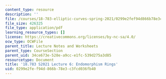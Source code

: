 ```yaml
---
content_type: resource
description: ''
file: /courses/18-783-elliptic-curves-spring-2021/0299e2fef94d866b78e3c3fcd036fb40_MIT18_783S21_notes6.pdf
file_size: 426325
file_type: application/pdf
learning_resource_types: []
license: https://creativecommons.org/licenses/by-nc-sa/4.0/
ocw_type: OCWFile
parent_title: Lecture Notes and Worksheets
parent_type: CourseSection
parent_uid: 34ce673e-528e-a9cc-e1fc-539d275a3d85
resourcetype: Document
title: '18.783 S2021 Lecture 6: Endomorphism Rings'
uid: 0299e2fe-f94d-866b-78e3-c3fcd036fb40
---
```

